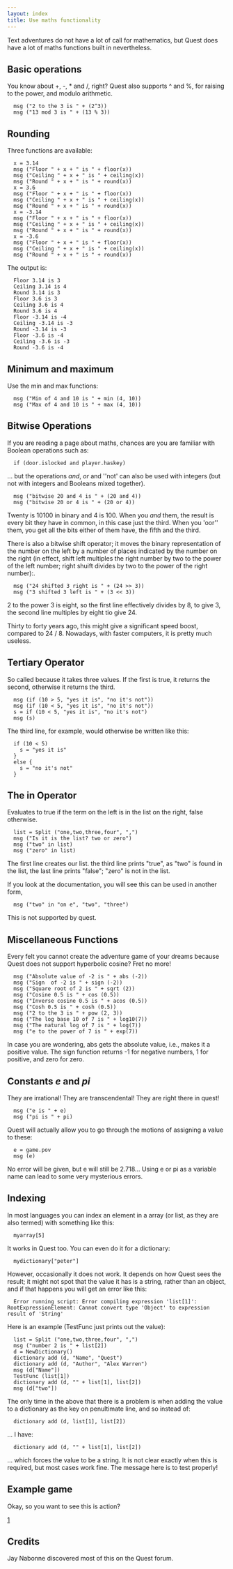 ```yaml
---
layout: index
title: Use maths functionality
---
```


Text adventures do not have a lot of call for mathematics, but Quest does have a lot of maths functions built in nevertheless.

Basic operations
----------------

You know about +, -, \* and /, right? Quest also supports \^ and %, for raising to the power, and modulo arithmetic.

      msg ("2 to the 3 is " + (2^3))
      msg ("13 mod 3 is " + (13 % 3))

Rounding
--------

Three functions are available:

      x = 3.14
      msg ("Floor " + x + " is " + floor(x))
      msg ("Ceiling " + x + " is " + ceiling(x))
      msg ("Round " + x + " is " + round(x))
      x = 3.6
      msg ("Floor " + x + " is " + floor(x))
      msg ("Ceiling " + x + " is " + ceiling(x))
      msg ("Round " + x + " is " + round(x))
      x = -3.14
      msg ("Floor " + x + " is " + floor(x))
      msg ("Ceiling " + x + " is " + ceiling(x))
      msg ("Round " + x + " is " + round(x))
      x = -3.6
      msg ("Floor " + x + " is " + floor(x))
      msg ("Ceiling " + x + " is " + ceiling(x))
      msg ("Round " + x + " is " + round(x))

The output is:

      Floor 3.14 is 3
      Ceiling 3.14 is 4
      Round 3.14 is 3
      Floor 3.6 is 3
      Ceiling 3.6 is 4
      Round 3.6 is 4
      Floor -3.14 is -4
      Ceiling -3.14 is -3
      Round -3.14 is -3
      Floor -3.6 is -4
      Ceiling -3.6 is -3
      Round -3.6 is -4

Minimum and maximum
-------------------

Use the min and max functions:

      msg ("Min of 4 and 10 is " + min (4, 10))
      msg ("Max of 4 and 10 is " + max (4, 10))

Bitwise Operations
------------------

If you are reading a page about maths, chances are you are familiar with Boolean operations such as:

      if (door.islocked and player.haskey)

... but the operations *and*, *or* and ''not' can also be used with integers (but not with integers and Booleans mixed together).

      msg ("bitwise 20 and 4 is " + (20 and 4))
      msg ("bitwise 20 or 4 is " + (20 or 4))

Twenty is 10100 in binary and 4 is 100. When you *and* them, the result is every bit they have in common, in this case just the third. When you 'oor'' them, you get all the bits either of them have, the fifth and the third.

There is also a bitwise shift operator; it moves the binary representation of the number on the left by a number of places indicated by the number on the right (in effect, shift left multiples the right number by two to the power of the left number; right shuift divides by two to the power of the right number):.

      msg ("24 shifted 3 right is " + (24 >> 3))
      msg ("3 shifted 3 left is " + (3 << 3))

2 to the power 3 is eight, so the first line effectively divides by 8, to give 3, the second line multiples by eight tio give 24.

Thirty to forty years ago, this might give a significant speed boost, compared to 24 / 8. Nowadays, with faster computers, it is pretty much useless.

Tertiary Operator
-----------------

So called because it takes three values. If the first is true, it returns the second, otherwise it returns the third.

      msg (if (10 > 5, "yes it is", "no it's not"))
      msg (if (10 < 5, "yes it is", "no it's not"))
      s = if (10 < 5, "yes it is", "no it's not")
      msg (s)

The third line, for example, would otherwise be written like this:

      if (10 < 5)
        s = "yes it is"
      }
      else {
        s = "no it's not"
      }

The in Operator
---------------

Evaluates to true if the term on the left is in the list on the right, false otherwise.

      list = Split ("one,two,three,four", ",")
      msg ("Is it is the list? two or zero")
      msg ("two" in list)
      msg ("zero" in list)

The first line creates our list. the third line prints "true", as "two" is found in the list, the last line prints "false"; "zero" is not in the list.

If you look at the documentation, you will see this can be used in another form,

      msg ("two" in "on e", "two", "three")

This is not supported by quest.

Miscellaneous Functions
-----------------------

Every felt you cannot create the adventure game of your dreams because Quest does not support hyperbolic cosine? Fret no more!

      msg ("Absolute value of -2 is " + abs (-2))
      msg ("Sign  of -2 is " + sign (-2))
      msg ("Square root of 2 is " + sqrt (2))
      msg ("Cosine 0.5 is " + cos (0.5))
      msg ("Inverse cosine 0.5 is " + acos (0.5))
      msg ("Cosh 0.5 is " + cosh (0.5))
      msg ("2 to the 3 is " + pow (2, 3))
      msg ("The log base 10 of 7 is " + log10(7))
      msg ("The natural log of 7 is " + log(7))
      msg ("e to the power of 7 is " + exp(7))

In case you are wondering, abs gets the absolute value, i.e., makes it a positive value. The sign function returns -1 for negative numbers, 1 for positive, and zero for zero.

Constants *e* and *pi*
----------------------

They are irrational! They are transcendental! They are right there in quest!

      msg ("e is " + e)
      msg ("pi is " + pi)
     

Quest will actually allow you to go through the motions of assigning a value to these:

      e = game.pov
      msg (e)

No error will be given, but e will still be 2.718... Using e or pi as a variable name can lead to some very mysterious errors.

Indexing
--------

In most languages you can index an element in a array (or list, as they are also termed) with something like this:

      myarray[5]

It works in Quest too. You can even do it for a dictionary:

      mydictionary["peter"]

However, occasionally it does not work. It depends on how Quest sees the result; it might not spot that the value it has is a string, rather than an object, and if that happens you will get an error like this:

      Error running script: Error compiling expression 'list[1]': RootExpressionElement: Cannot convert type 'Object' to expression result of 'String'

Here is an example (TestFunc just prints out the value):

      list = Split ("one,two,three,four", ",")
      msg ("number 2 is " + list[2])
      d = NewDictionary()
      dictionary add (d, "Name", "Quest")
      dictionary add (d, "Author", "Alex Warren")
      msg (d["Name"])
      TestFunc (list[1])
      dictionary add (d, "" + list[1], list[2])
      msg (d["two"])

The only time in the above that there is a problem is when adding the value to a dictionary as the key on penultimate line, and so instead of:

      dictionary add (d, list[1], list[2])

... I have:

      dictionary add (d, "" + list[1], list[2])
      

... which forces the value to be a string. It is not clear exactly when this is required, but most cases work fine. The message here is to test properly!

Example game
------------

Okay, so you want to see this is action?

[1](http://play.textadventures.co.uk/Play.aspx?id=drlmaqlj1kswth91oz0qja)

Credits
-------

Jay Nabonne discovered most of this on the Quest forum.
